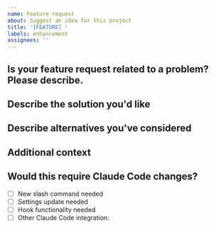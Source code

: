 ```yaml
---
name: Feature request
about: Suggest an idea for this project
title: '[FEATURE] '
labels: enhancement
assignees: ''
---
```


## Is your feature request related to a problem? Please describe.
<!-- A clear and concise description of what the problem is. Ex. I'm always frustrated when [...] -->

## Describe the solution you'd like
<!-- A clear and concise description of what you want to happen -->

## Describe alternatives you've considered
<!-- A clear and concise description of any alternative solutions or features you've considered -->

## Additional context
<!-- Add any other context or screenshots about the feature request here -->

## Would this require Claude Code changes?
<!-- Describe if this would need new Claude Code commands or settings -->
- [ ] New slash command needed
- [ ] Settings update needed
- [ ] Hook functionality needed
- [ ] Other Claude Code integration: 